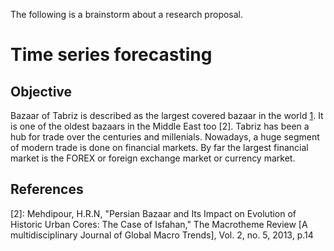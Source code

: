 The following is a brainstorm about a research proposal.

# Time series forecasting

## Objective

Bazaar of Tabriz is described as the largest covered bazaar in the world [1]. It is one of the oldest bazaars in the Middle East too [2]. Tabriz has been a hub for trade over the centuries and millenials. Nowadays, a huge segment of modern trade is done on financial markets. By far the largest financial market is the FOREX or foreign exchange market or currency market.

## References

[1]: https://en.wikipedia.org/wiki/Bazaar_of_Tabriz
[2]: Mehdipour, H.R.N, "Persian Bazaar and Its Impact on Evolution of Historic Urban Cores: The Case of Isfahan," The Macrotheme Review [A multidisciplinary Journal of Global Macro Trends], Vol. 2, no. 5, 2013, p.14
